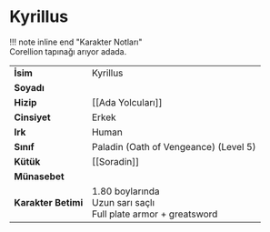 # Kyrillus   
  
!!! note inline end "Karakter Notları"  
	Corellion tapınağı arıyor adada.     
  
|  |  |  
|---|---|  
| **İsim** | Kyrillus |  
| **Soyadı** |  |  
| **Hizip** | [[Ada Yolcuları]] |  
| **Cinsiyet** | Erkek |  
| **Irk** | Human |  
| **Sınıf** | Paladin (Oath of Vengeance) (Level 5) |  
| **Kütük** | [[Soradin]] |  
| **Münasebet** |  |  
| **Karakter Betimi** | 1.80 boylarında<br>Uzun sarı saçlı<br>Full plate armor + greatsword |  
  
  
